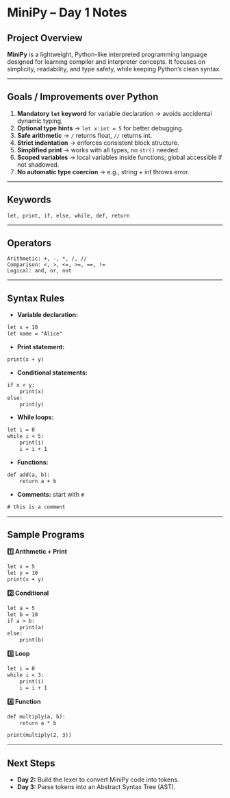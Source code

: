 # MiniPy – Day 1 Notes

## **Project Overview**

**MiniPy** is a lightweight, Python-like interpreted programming language designed for learning compiler and interpreter concepts.
It focuses on simplicity, readability, and type safety, while keeping Python’s clean syntax.

---

## **Goals / Improvements over Python**

1. **Mandatory `let` keyword** for variable declaration → avoids accidental dynamic typing.
2. **Optional type hints** → `let x:int = 5` for better debugging.
3. **Safe arithmetic** → `/` returns float, `//` returns int.
4. **Strict indentation** → enforces consistent block structure.
5. **Simplified print** → works with all types, no `str()` needed.
6. **Scoped variables** → local variables inside functions; global accessible if not shadowed.
7. **No automatic type coercion** → e.g., string + int throws error.

---

## **Keywords**

```
let, print, if, else, while, def, return
```

---

## **Operators**

```
Arithmetic: +, -, *, /, //
Comparison: <, >, <=, >=, ==, !=
Logical: and, or, not
```

---

## **Syntax Rules**

* **Variable declaration:**

```txt
let x = 10
let name = "Alice"
```

* **Print statement:**

```txt
print(x + y)
```

* **Conditional statements:**

```txt
if x < y:
    print(x)
else:
    print(y)
```

* **While loops:**

```txt
let i = 0
while i < 5:
    print(i)
    i = i + 1
```

* **Functions:**

```txt
def add(a, b):
    return a + b
```

* **Comments:** start with `#`

```txt
# this is a comment
```

---

## **Sample Programs**

**1️⃣ Arithmetic + Print**

```txt
let x = 5
let y = 10
print(x + y)
```

**2️⃣ Conditional**

```txt
let a = 5
let b = 10
if a > b:
    print(a)
else:
    print(b)
```

**3️⃣ Loop**

```txt
let i = 0
while i < 3:
    print(i)
    i = i + 1
```

**4️⃣ Function**

```txt
def multiply(a, b):
    return a * b

print(multiply(2, 3))
```

---

## **Next Steps**

* **Day 2:** Build the lexer to convert MiniPy code into tokens.
* **Day 3:** Parse tokens into an Abstract Syntax Tree (AST).
